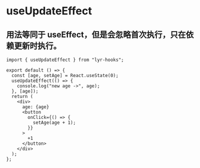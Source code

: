 # useUpdateEffect

## 用法等同于 useEffect，但是会忽略首次执行，只在依赖更新时执行。

```tsx | react
import { useUpdateEffect } from "lyr-hooks";

export default () => {
  const [age, setAge] = React.useState(0);
  useUpdateEffect(() => {
    console.log("new age ->", age);
  }, [age]);
  return (
    <div>
      age: {age}
      <button
        onClick={() => {
          setAge(age + 1);
        }}
      >
        +1
      </button>
    </div>
  );
};
```